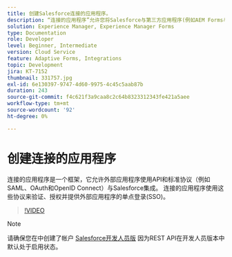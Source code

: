 ```yaml
---
title: 创建Salesforce连接的应用程序。
description: “连接的应用程序”允许您将Salesforce与第三方应用程序(例如AEM Forms与Salesforce)集成。
solution: Experience Manager, Experience Manager Forms
type: Documentation
role: Developer
level: Beginner, Intermediate
version: Cloud Service
feature: Adaptive Forms, Integrations
topic: Development
jira: KT-7152
thumbnail: 331757.jpg
exl-id: 6e130397-9747-4d60-9975-4c45c5aab87b
duration: 243
source-git-commit: f4c621f3a9caa8c2c64b8323312343fe421a5aee
workflow-type: tm+mt
source-wordcount: '92'
ht-degree: 0%

---
```


# 创建连接的应用程序

连接的应用程序是一个框架，它允许外部应用程序使用API和标准协议（例如SAML、OAuth和OpenID Connect）与Salesforce集成。 连接的应用程序使用这些协议来验证、授权并提供外部应用程序的单点登录(SSO)。

>[!VIDEO](https://video.tv.adobe.com/v/331757?quality=12&learn=on)

>[!NOTE]
>请确保您在中创建了帐户 [Salesforce开发人员版](https://developer.salesforce.com/signup) 因为REST API在开发人员版本中默认处于启用状态。
